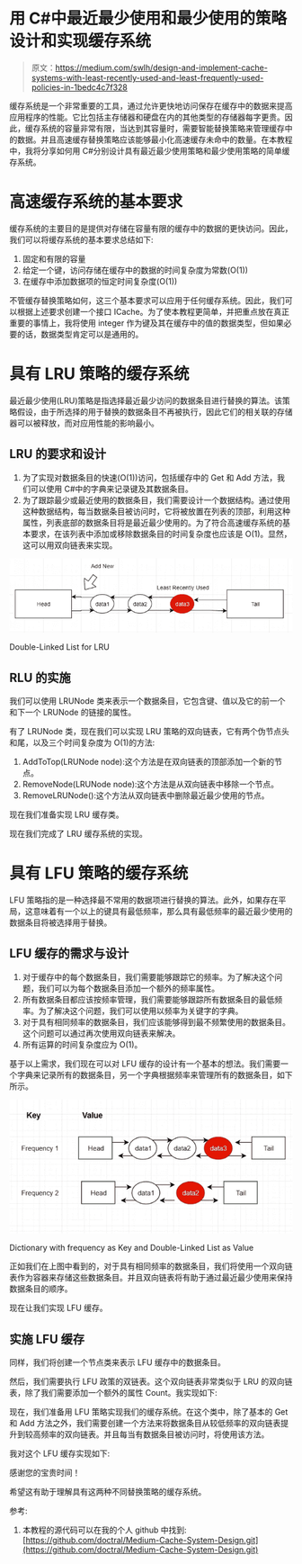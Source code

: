 # 用 C#中最近最少使用和最少使用的策略设计和实现缓存系统

> 原文：<https://medium.com/swlh/design-and-implement-cache-systems-with-least-recently-used-and-least-frequently-used-policies-in-1bedc4c7f328>

缓存系统是一个非常重要的工具，通过允许更快地访问保存在缓存中的数据来提高应用程序的性能。它比包括主存储器和硬盘在内的其他类型的存储器每字更贵。因此，缓存系统的容量非常有限，当达到其容量时，需要智能替换策略来管理缓存中的数据。并且高速缓存替换策略应该能够最小化高速缓存未命中的数量。在本教程中，我将分享如何用 C#分别设计具有最近最少使用策略和最少使用策略的简单缓存系统。

# 高速缓存系统的基本要求

缓存系统的主要目的是提供对存储在容量有限的缓存中的数据的更快访问。因此，我们可以将缓存系统的基本要求总结如下:

1.  固定和有限的容量
2.  给定一个键，访问存储在缓存中的数据的时间复杂度为常数(O(1))
3.  在缓存中添加数据项的恒定时间复杂度(O(1))

不管缓存替换策略如何，这三个基本要求可以应用于任何缓存系统。因此，我们可以根据上述要求创建一个接口 ICache。为了使本教程更简单，并把重点放在真正重要的事情上，我将使用 integer 作为键及其在缓存中的值的数据类型，但如果必要的话，数据类型肯定可以是通用的。

# 具有 LRU 策略的缓存系统

最近最少使用(LRU)策略是指选择最近最少访问的数据条目进行替换的算法。该策略假设，由于所选择的用于替换的数据条目不再被执行，因此它们的相关联的存储器可以被释放，而对应用性能的影响最小。

## LRU 的要求和设计

1.  为了实现对数据条目的快速(O(1))访问，包括缓存中的 Get 和 Add 方法，我们可以使用 C#中的字典来记录键及其数据条目。
2.  为了跟踪最少或最近使用的数据条目，我们需要设计一个数据结构。通过使用这种数据结构，每当数据条目被访问时，它将被放置在列表的顶部，利用这种属性，列表底部的数据条目将是最近最少使用的。为了符合高速缓存系统的基本要求，在该列表中添加或移除数据条目的时间复杂度也应该是 O(1)。显然，这可以用双向链表来实现。

![](img/3e28d1fee1508a4317b15ab0cec1bf7c.png)

Double-Linked List for LRU

## RLU 的实施

我们可以使用 LRUNode 类来表示一个数据条目，它包含键、值以及它的前一个和下一个 LRUNode 的链接的属性。

有了 LRUNode 类，现在我们可以实现 LRU 策略的双向链表，它有两个伪节点头和尾，以及三个时间复杂度为 O(1)的方法:

1.  AddToTop(LRUNode node):这个方法是在双向链表的顶部添加一个新的节点。
2.  RemoveNode(LRUNode node):这个方法是从双向链表中移除一个节点。
3.  RemoveLRUNode():这个方法从双向链表中删除最近最少使用的节点。

现在我们准备实现 LRU 缓存类。

现在我们完成了 LRU 缓存系统的实现。

# 具有 LFU 策略的缓存系统

LFU 策略指的是一种选择最不常用的数据项进行替换的算法。此外，如果存在平局，这意味着有一个以上的键具有最低频率，那么具有最低频率的最近最少使用的数据条目将被选择用于替换。

## LFU 缓存的需求与设计

1.  对于缓存中的每个数据条目，我们需要能够跟踪它的频率。为了解决这个问题，我们可以为每个数据条目添加一个额外的频率属性。
2.  所有数据条目都应该按频率管理，我们需要能够跟踪所有数据条目的最低频率。为了解决这个问题，我们可以使用以频率为关键字的字典。
3.  对于具有相同频率的数据条目，我们应该能够得到最不频繁使用的数据条目。这个问题可以通过再次使用双向链表来解决。
4.  所有运算的时间复杂度应为 O(1)。

基于以上需求，我们现在可以对 LFU 缓存的设计有一个基本的想法。我们需要一个字典来记录所有的数据条目，另一个字典根据频率来管理所有的数据条目，如下所示。

![](img/542c82aaf79f7fd2961d7ca1750d9e49.png)

Dictionary with frequency as Key and Double-Linked List as Value

正如我们在上图中看到的，对于具有相同频率的数据条目，我们将使用一个双向链表作为容器来存储这些数据条目。并且双向链表将有助于通过最近最少使用来保持数据条目的顺序。

现在让我们实现 LFU 缓存。

## 实施 LFU 缓存

同样，我们将创建一个节点类来表示 LFU 缓存中的数据条目。

然后，我们需要执行 LFU 政策的双链表。这个双向链表非常类似于 LRU 的双向链表，除了我们需要添加一个额外的属性 Count。我实现如下:

现在，我们准备用 LFU 策略实现我们的缓存系统。在这个类中，除了基本的 Get 和 Add 方法之外，我们需要创建一个方法来将数据条目从较低频率的双向链表提升到较高频率的双向链表。并且每当有数据条目被访问时，将使用该方法。

我对这个 LFU 缓存实现如下:

感谢您的宝贵时间！

希望这有助于理解具有这两种不同替换策略的缓存系统。

参考:

1.  本教程的源代码可以在我的个人 github 中找到:[https://github.com/doctral/Medium-Cache-System-Design.git](https://github.com/doctral/Medium-Cache-System-Design.git)